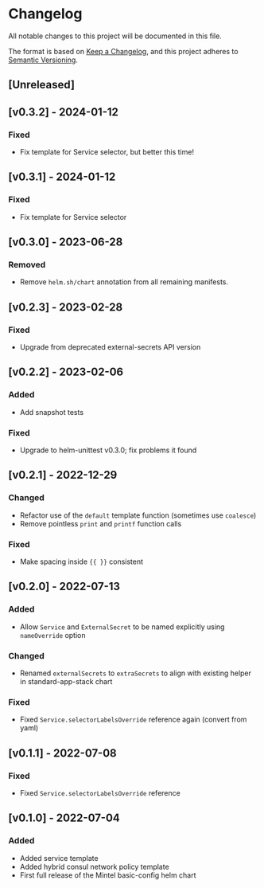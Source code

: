 # Changelog

All notable changes to this project will be documented in this file.

The format is based on [Keep a Changelog](https://keepachangelog.com/en/1.0.0/),
and this project adheres to [Semantic Versioning](https://semver.org/spec/v2.0.0.html).

## [Unreleased]

## [v0.3.2] - 2024-01-12
### Fixed
- Fix template for Service selector, but better this time!

## [v0.3.1] - 2024-01-12
### Fixed
- Fix template for Service selector

## [v0.3.0] - 2023-06-28
### Removed
- Remove `helm.sh/chart` annotation from all remaining manifests.

## [v0.2.3] - 2023-02-28
### Fixed
- Upgrade from deprecated external-secrets API version

## [v0.2.2] - 2023-02-06
### Added
- Add snapshot tests
### Fixed
- Upgrade to helm-unittest v0.3.0; fix problems it found

## [v0.2.1] - 2022-12-29
### Changed
- Refactor use of the `default` template function (sometimes use `coalesce`)
- Remove pointless `print` and `printf` function calls

### Fixed
- Make spacing inside `{{ }}` consistent

## [v0.2.0] - 2022-07-13
### Added
- Allow `Service` and `ExternalSecret` to be named explicitly using `nameOverride` option

### Changed
- Renamed `externalSecrets` to `extraSecrets` to align with existing helper in standard-app-stack chart

### Fixed
- Fixed `Service.selectorLabelsOverride` reference again (convert from yaml)

## [v0.1.1] - 2022-07-08
### Fixed
- Fixed `Service.selectorLabelsOverride` reference

## [v0.1.0] - 2022-07-04
### Added
- Added service template
- Added hybrid consul network policy template
- First full release of the Mintel basic-config helm chart
